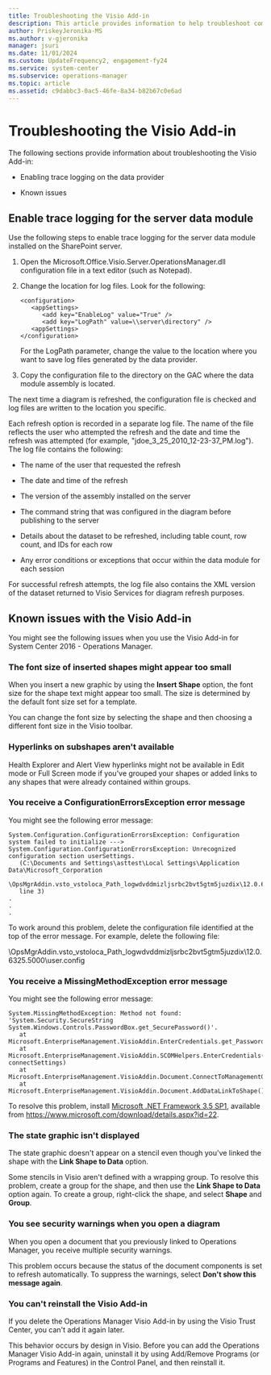 ```yaml
---
title: Troubleshooting the Visio Add-in
description: This article provides information to help troubleshoot common issues with the Visio add-in for Operations Manager.
author: PriskeyJeronika-MS
ms.author: v-gjeronika
manager: jsuri
ms.date: 11/01/2024
ms.custom: UpdateFrequency2, engagement-fy24
ms.service: system-center
ms.subservice: operations-manager
ms.topic: article
ms.assetid: c9dabbc3-0ac5-46fe-8a34-b82b67c0e6ad
---
```


# Troubleshooting the Visio Add-in



The following sections provide information about troubleshooting the Visio Add-in:  

-   Enabling trace logging on the data provider  

-   Known issues  

## Enable trace logging for the server data module

Use the following steps to enable trace logging for the server data module installed on the SharePoint server.  

1.  Open the Microsoft.Office.Visio.Server.OperationsManager.dll configuration file in a text editor (such as Notepad).  

2.  Change the location for log files. Look for the following:  

    ```  
    <configuration>  
       <appSettings>  
          <add key="EnableLog" value="True" />  
          <add key="LogPath" value=\\server\directory" />  
       <appSettings>  
    </configuration>  
    ```  

    For the LogPath parameter, change the value to the location where you want to save log files generated by the data provider.  

3.  Copy the configuration file to the directory on the GAC where the data module assembly is located.  

The next time a diagram is refreshed, the configuration file is checked and log files are written to the location you specific.  

Each refresh option is recorded in a separate log file. The name of the file reflects the user who attempted the refresh and the date and time the refresh was attempted (for example, "jdoe_3_25_2010_12-23-37_PM.log"). The log file contains the following:  

-   The name of the user that requested the refresh  

-   The date and time of the refresh  

-   The version of the assembly installed on the server  

-   The command string that was configured in the diagram before publishing to the server  

-   Details about the dataset to be refreshed, including table count, row count, and IDs for each row  

-   Any error conditions or exceptions that occur within the data module for each session  

For successful refresh attempts, the log file also contains the XML version of the dataset returned to Visio Services for diagram refresh purposes.  

## Known issues with the Visio Add-in  

You might see the following issues when you use the Visio Add-in for System Center 2016 - Operations Manager.  

### The font size of inserted shapes might appear too small  

When you insert a new graphic by using the **Insert Shape** option, the font size for the shape text might appear too small. The size is determined by the default font size set for a template.  

You can change the font size by selecting the shape and then choosing a different font size in the Visio toolbar.  

### Hyperlinks on subshapes aren't available  

Health Explorer and Alert View hyperlinks might not be available in Edit mode or Full Screen mode if you've grouped your shapes or added links to any shapes that were already contained within groups.  

### You receive a ConfigurationErrorsException error message  
You might see the following error message:  

```  
System.Configuration.ConfigurationErrorsException: Configuration system failed to initialize --->   
System.Configuration.ConfigurationErrorsException: Unrecognized configuration section userSettings.   
   (C:\Documents and Settings\asttest\Local Settings\Application Data\Microsoft_Corporation  
   \OpsMgrAddin.vsto_vstoloca_Path_logwdvddmizljsrbc2bvt5gtm5juzdix\12.0.6325.5000\user.config        
   line 3)  
.  
.  
.  
```  

To work around this problem, delete the configuration file identified at the top of the error message. For example, delete the following file:  

\OpsMgrAddin.vsto_vstoloca_Path_logwdvddmizljsrbc2bvt5gtm5juzdix\12.0.6325.5000\\user.config  

### You receive a MissingMethodException error message

You might see the following error message:  

```  
System.MissingMethodException: Method not found: 'System.Security.SecureString System.Windows.Controls.PasswordBox.get_SecurePassword()'.  
   at Microsoft.EnterpriseManagement.VisioAddin.EnterCredentials.get_Password()  
   at Microsoft.EnterpriseManagement.VisioAddin.SCOMHelpers.EnterCredentials(ManagementGroupConnectionSettings& connectSettings)  
   at Microsoft.EnterpriseManagement.VisioAddin.Document.ConnectToManagementGroup()  
   at Microsoft.EnterpriseManagement.VisioAddin.Document.AddDataLinkToShape()  

```  

To resolve this problem, install [Microsoft .NET Framework 3.5 SP1](https://www.microsoft.com/download/details.aspx?id=22), available from https://www.microsoft.com/download/details.aspx?id=22.  

### The state graphic isn't displayed  

The state graphic doesn't appear on a stencil even though you've linked the shape with the **Link Shape to Data** option.  

Some stencils in Visio aren't defined with a wrapping group. To resolve this problem, create a group for the shape, and then use the **Link Shape to Data** option again. To create a group, right-click the shape, and select **Shape** and **Group**.  

### You see security warnings when you open a diagram  
When you open a document that you previously linked to Operations Manager, you receive multiple security warnings.  

This problem occurs because the status of the document components is set to refresh automatically. To suppress the warnings, select **Don't show this message again**.  

### You can't reinstall the Visio Add-in  
If you delete the Operations Manager Visio Add-in by using the Visio Trust Center, you can't add it again later.  

This behavior occurs by design in Visio. Before you can add the Operations Manager Visio Add-in again, uninstall it by using Add/Remove Programs (or Programs and Features) in the Control Panel, and then reinstall it.  
